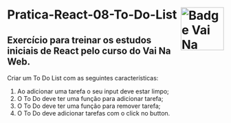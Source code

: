 # Pratica-React-08-To-Do-List <img src="https://i.ibb.co/QpLTKSz/badge-M2-T2.png" alt="Badge Vai Na Web T2.1" width="100" align="right">

## Exercício para treinar os estudos iniciais de React pelo curso do Vai Na Web.

Criar um To Do List com as seguintes características:
1. Ao adicionar uma tarefa o seu input deve estar limpo;
2. O To Do deve ter uma função para adicionar tarefa;
3. O To Do deve ter uma função para remover tarefa;
4. O To Do deve adicionar tarefas com o click no button.

